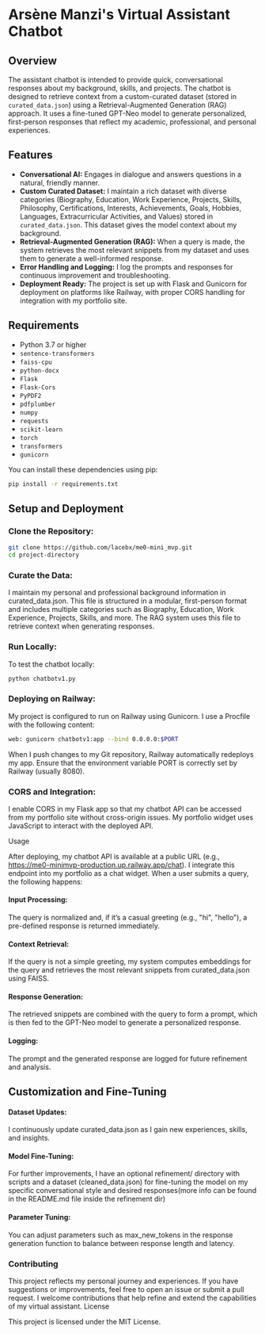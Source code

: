 # Arsène Manzi's Virtual Assistant Chatbot

## Overview

The assistant chatbot is intended to provide quick, conversational responses about my background, skills, and projects. The chatbot is designed to retrieve context from a custom-curated dataset (stored in `curated_data.json`) using a Retrieval-Augmented Generation (RAG) approach. It uses a fine-tuned GPT-Neo model to generate personalized, first-person responses that reflect my academic, professional, and personal experiences.

## Features

- **Conversational AI:** Engages in dialogue and answers questions in a natural, friendly manner.
- **Custom Curated Dataset:** I maintain a rich dataset with diverse categories (Biography, Education, Work Experience, Projects, Skills, Philosophy, Certifications, Interests, Achievements, Goals, Hobbies, Languages, Extracurricular Activities, and Values) stored in `curated_data.json`. This dataset gives the model context about my background.
- **Retrieval-Augmented Generation (RAG):** When a query is made, the system retrieves the most relevant snippets from my dataset and uses them to generate a well-informed response.
- **Error Handling and Logging:** I log the prompts and responses for continuous improvement and troubleshooting.
- **Deployment Ready:** The project is set up with Flask and Gunicorn for deployment on platforms like Railway, with proper CORS handling for integration with my portfolio site.


## Requirements

- Python 3.7 or higher
- `sentence-transformers`
- `faiss-cpu`
- `python-docx`
- `Flask`
- `Flask-Cors`
- `PyPDF2`
- `pdfplumber`
- `numpy`
- `requests`
- `scikit-learn`
- `torch`
- `transformers`
- `gunicorn`

You can install these dependencies using pip:

```bash
pip install -r requirements.txt
```

## Setup and Deployment

### Clone the Repository:
```bash
git clone https://github.com/lacebx/me0-mini_mvp.git
cd project-directory
```

### Curate the Data:

I maintain my personal and professional background information in curated_data.json. This file is structured in a modular, first-person format and includes multiple categories such as Biography, Education, Work Experience, Projects, Skills, and more. The RAG system uses this file to retrieve context when generating responses.

### Run Locally:

To test the chatbot locally:

```bash
python chatbotv1.py
```
### Deploying on Railway:

My project is configured to run on Railway using Gunicorn. I use a Procfile with the following content:

```bash
web: gunicorn chatbotv1:app --bind 0.0.0.0:$PORT
```

When I push changes to my Git repository, Railway automatically redeploys my app. Ensure that the environment variable PORT is correctly set by Railway (usually 8080).

### CORS and Integration:

I enable CORS in my Flask app so that my chatbot API can be accessed from my portfolio site without cross-origin issues. My portfolio widget uses JavaScript to interact with the deployed API.

Usage

After deploying, my chatbot API is available at a public URL (e.g., https://me0-minimvp-production.up.railway.app/chat). I integrate this endpoint into my portfolio as a chat widget. When a user submits a query, the following happens:

#### Input Processing:

The query is normalized and, if it’s a casual greeting (e.g., "hi", "hello"), a pre-defined response is returned immediately.

#### Context Retrieval:

If the query is not a simple greeting, my system computes embeddings for the query and retrieves the most relevant snippets from curated_data.json using FAISS.

#### Response Generation:

The retrieved snippets are combined with the query to form a prompt, which is then fed to the GPT-Neo model to generate a personalized response.

#### Logging:

The prompt and the generated response are logged for future refinement and analysis.

## Customization and Fine-Tuning

#### Dataset Updates:

I continuously update curated_data.json as I gain new experiences, skills, and insights.

#### Model Fine-Tuning:

For further improvements, I have an optional refinement/ directory with scripts and a dataset (cleaned_data.json) for fine-tuning the model on my specific conversational style and desired responses(more info can be found in the README.md file inside the refinement dir)

#### Parameter Tuning:
You can adjust parameters such as max_new_tokens in the response generation function to balance between response length and latency.

### Contributing

This project reflects my personal journey and experiences. If you have suggestions or improvements, feel free to open an issue or submit a pull request. I welcome contributions that help refine and extend the capabilities of my virtual assistant.
License

This project is licensed under the MIT License.





